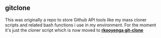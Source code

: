 ## gitclone

 
This was originally a repo to store Github API tools like my mass cloner scripts and related bash functions i use in my environment. For the moment it's just the cloner script which is now moved to [**rkooyenga git-clone**](https://github.com/rkooyenga/git-clone/)

